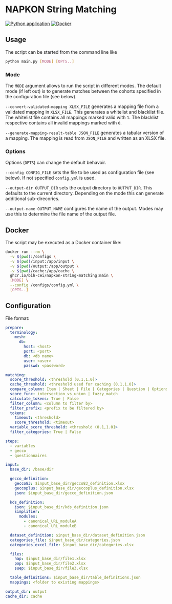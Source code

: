 # NAPKON String Matching

[![Python application](https://github.com/BIH-CEI/napkon-string-matching/actions/workflows/python-app.yml/badge.svg)](https://github.com/BIH-CEI/napkon-string-matching/actions/workflows/python-app.yml)
[![Docker](https://github.com/BIH-CEI/napkon-string-matching/actions/workflows/docker-publish.yml/badge.svg)](https://github.com/BIH-CEI/napkon-string-matching/actions/workflows/docker-publish.yml)

## Usage

The script can be started from the command line like

```bash
python main.py [MODE] [OPTS..]
```

### Mode

The `MODE` argument allows to run the script in different modes. The default mode (if left out) is to generate matches between the cohorts specified in the configuration file (see below).

`--convert-validated-mapping XLSX_FILE` generates a mapping file from a validated mapping in `XLSX_FILE`. This generates a whitelist and blacklist file. The whitelist file contains all mappings marked valid with `1`. The blacklist respective contains all invalid mappings marked with `0`.

`--generate-mapping-result-table JSON_FILE` generates a tabular version of a mapping. The mapping is read from `JSON_FILE` and written as an XLSX file.

### Options

Options (`OPTS`) can change the default behavoir.

`--config CONFIG_FILE` sets the file to be used as configuration file (see below). If not specified `config.yml` is used.

`--output-dir OUTPUT_DIR` sets the output directory to `OUTPUT_DIR`. This defaults to the current directory. Depending on the mode this can generate additional sub-direcories.

`--output-name OUTPUT_NAME` configures the name of the output. Modes may use this to determine the file name of the output file.

## Docker

The script may be executed as a Docker container like:

```bash
docker run --rm \
  -v $(pwd):/configs \
  -v $(pwd)/input:/app/input \
  -v $(pwd)/output:/app/output \
  -v $(pwd)/cache:/app/cache \
  ghcr.io/bih-cei/napkon-string-matching:main \
  [MODE] \
  --config /configs/config.yml \
  [OPTS..]
```

## Configuration

File format:

```yaml
prepare:
  terminology:
    mesh:
      db:
        host: <host>
        port: <port>
        db: <db name>
        user: <user>
        passwd: <password>

matching:
  score_threshold: <threshold (0.1,1.0]>
  cache_threshold: <threshold used for caching (0.1,1.0]>
  compare_column: Item | Sheet | File | Categories | Question | Options | Term | Tokens | TokenIds | TokenMatch | Identifier | Matches
  score_func: intersection_vs_union | fuzzy_match
  calculate_tokens: True | False
  filter_column: <column to filter by>
  filter_prefix: <prefix to be filtered by>
  tokens:
    timeout: <threshold>
    score_threshold: <timeout>
  variable_score_threshold: <threshold (0.1,1.0]>
  filter_categories: True | False

steps:
  - variables
  - gecco
  - questionnaires

input:
  base_dir: /base/dir

  gecco_definition:
    gecco83: $input_base_dir/gecco83_definition.xlsx
    geccoplus: $input_base_dir/geccoplus_definition.xlsx
    json: $input_base_dir/gecco_definition.json

  kds_definition:
    json: $input_base_dir/kds_definition.json
    simplifier:
      modules:
        - canonical_URL_moduleA
        - canonical_URL_moduleB

  dataset_definition: $input_base_dir/dataset_definition.json
  categories_file: $input_base_dir/categories.json
  categories_excel_file: $input_base_dir/categories.xlsx

  files:
    hap: $input_base_dir/file1.xlsx
    pop: $input_base_dir/file2.xlsx
    suep: $input_base_dir/file3.xlsx

  table_definitions: $input_base_dir/table_definitions.json
  mappings: <folder to existing mappings>

output_dir: output
cache_dir: cache
```
